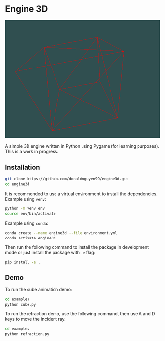 # Engine 3D

![cube](images/cube.gif)

A simple 3D engine written in Python using Pygame (for learning purposes). This is a work in progress.

## Installation

```bash
git clone https://github.com/donaldnguyen99/engine3d.git
cd engine3d
```

It is recommended to use a virtual environment to install the dependencies.
Example using `venv`:
```bash
python -m venv env
source env/bin/activate
```

Example using `conda`:
```bash
conda create --name engine3d --file environment.yml
conda activate engine3d
```

Then run the following command to install the package in development mode or just install the package with `-e` flag:

```bash
pip install -e .
```

## Demo

To run the cube animation demo:

```bash
cd examples
python cube.py
```

To run the refraction demo, use the following command, then use A and D keys to move the incident ray.

```bash
cd examples
python refraction.py
```

